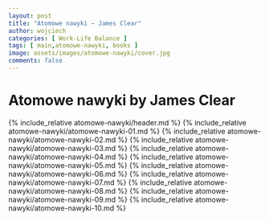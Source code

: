 ```yaml
---
layout: post
title: "Atomowe nawyki — James Clear"
author: wojciech
categories: [ Work-Life Balance ]
tags: [ main,atomowe-nawyki, books ]
image: assets/images/atomowe-nawyki/cover.jpg
comments: false
---
```


# Atomowe nawyki by James Clear

{% include_relative atomowe-nawyki/header.md %}
{% include_relative atomowe-nawyki/atomowe-nawyki-01.md %}
{% include_relative atomowe-nawyki/atomowe-nawyki-02.md %}
{% include_relative atomowe-nawyki/atomowe-nawyki-03.md %}
{% include_relative atomowe-nawyki/atomowe-nawyki-04.md %}
{% include_relative atomowe-nawyki/atomowe-nawyki-05.md %}
{% include_relative atomowe-nawyki/atomowe-nawyki-06.md %}
{% include_relative atomowe-nawyki/atomowe-nawyki-07.md %}
{% include_relative atomowe-nawyki/atomowe-nawyki-08.md %}
{% include_relative atomowe-nawyki/atomowe-nawyki-09.md %}
{% include_relative atomowe-nawyki/atomowe-nawyki-10.md %}
